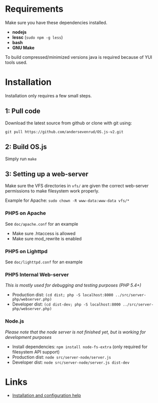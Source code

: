 # Requirements
Make sure you have these dependencies installed.

* **nodejs**
* **lessc** (`sudo npm -g less`)
* **bash**
* **GNU Make**

To build compressed/minimized versions java is required because of YUI tools used.

# Installation
Installation only requires a few small steps.

## 1: Pull code

Download the latest source from github or clone with git using:

`git pull https://github.com/andersevenrud/OS.js-v2.git`

## 2: Build OS.js

Simply run `make`

## 3: Setting up a web-server

Make sure the VFS directories in `vfs/` are given the correct web-server permissions to make filesystem work properly.

Example for Apache: `sudo chown -R www-data:www-data vfs/*`

### PHP5 on Apache

See `doc/apache.conf` for an example

* Make sure .htaccess is allowed
* Make sure mod_rewrite is enabled

### PHP5 on Lighttpd

See `doc/lighttpd.conf` for an example

### PHP5 Internal Web-server
*This is mostly used for debugging and testing purposes (PHP 5.4+)*

* Production dist: `(cd dist; php -S localhost:8000 ../src/server-php/webserver.php)`
* Developer dist: `(cd dist-dev; php -S localhost:8000 ../src/server-php/webserver.php)`

### Node.js
*Please note that the node server is not finished yet, but is working for development purposes*

* Install dependencies: `npm install node-fs-extra` (only required for filesystem API support)
* Production dist: `node src/server-node/server.js`
* Developer dist: `node src/server-node/server.js dist-dev`

# Links

* [Installation and configuration help](https://github.com/andersevenrud/OS.js-v2/wiki/Installation%20and%20Configuration)
